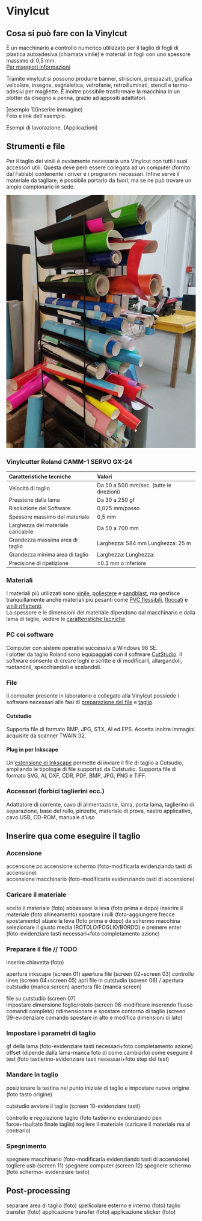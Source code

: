 # Vinylcut

## Cosa si può fare con la Vinylcut
È un macchinario a controllo numerico utilizzato per il taglio di fogli di plastica autoadesiva (chiamata vinile) e materiali in fogli con uno spessore massimo di 0,5 mm.    
[Per maggiori informazioni](https://en.wikipedia.org/wiki/Vinyl_cutter)

Tramite vinylcut si possono produrre banner, striscioni, prespaziati, grafica veicolare, insegne, segnaletica, vetrofanie, retroilluminati, stencil e termo-adesivi per magliette. È inoltre possibile trasformare la macchina in un plotter da disegno a penna, grazie ad appositi adattatori. 

[esempio 1](inserire immagine)   
Foto e link dell'esempio.

Esempi di lavorazione. (Applicazioni)

## Strumenti e file 
Per il taglio dei vinili è ovviamente necessaria una Vinylcut con tutti i suoi accessori utili. Questa deve però essere collegata ad un computer (fornito dal Fablab) contenente i driver e i programmi necessari. Infine serve il materiale da tagliare, è possibile portarlo da fuori, ma se ne può trovare un ampio campionario in sede.   

![foto campionario](img/foto-campionario.jpg) 

### Vinylcutter Roland CAMM-1 SERVO GX-24

| Caratteristiche tecniche           | Valori                                   |   
|:-----------------------------------|:-----------------------------------------|   
| Velocità di taglio                 | Da 10 a 500 mm/sec. (tutte le direzioni) |   
| Pressione della lama               | Da 30 a 250 gf                           |   
| Risoluzione del Software           | 0,025 mm/passo                           |   
| Spessore massimo del materiale     | 0,5 mm                                   |   
| Larghezza del materiale caricabile | Da 50 a 700 mm                           |   
| Grandezza massima area di taglio   | Larghezza: 584 mm Lunghezza: 25 m        |   
| Grandezza minima area di taglio    | Larghezza:  Lunghezza:                   |   
| Precisione di ripetizione          | ±0.1 mm o inferiore                      |      

### Materiali
I materiali più utilizzati sono [vinile](http://www.tosingraf.com/vinili-adesivi-da-stampa-e-taglio.html), [poliestere](https://www.cplfabbrika.com/transfer/transfer-laser/poliestere-adesivo-stampabile.html) e [sandblast](https://www.fcsrl.com/categoria-prodotto/vinile-per-sabbiatura/), ma gestisce tranquillamente anche materiali più pesanti come [PVC flessibili](https://www.sinovinyl.com/product/color-pvc-graphic-cutting-vinyl-roll-film/), [floccati](https://tuttotransfer.it/termoadesivi-flex-e-flock-/termoadesivi-flock-floccato-velluto-scamosciato/) e [vinili riflettenti](https://stampacontinua.it/index.php?route=product/category&path=1437_1441).   
Lo spessore e le dimensioni del materiale dipendono dal macchinario e dalla lama di taglio, vedere le [caratteristiche tecniche](#vinylcutter-roland-camm-1-servo-gx-24)

### PC coi software
Computer con sistemi operativi successivi a Windows 98 SE.   
I plotter da taglio Roland sono equipaggiati con il software [CutStudio](https://www.rolanddg.it/prodotti/software/roland-cutstudio-software). Il software consente di creare loghi e scritte e di modificarli, allargandoli, ruotandoli, specchiandoli e scalandoli.

### File 
Il computer presente in laboratorio e collegato alla Vinylcut possiede i software necessari alle fasi di [preparazione del file](#preparare-il-file--todo) e [taglio](#mandare-in-taglio).
#### Cutstudio    
Supporta file di formato BMP, JPG, STX, AI ed EPS. Accetta inoltre immagini acquisite da scanner TWAIN 32. 

#### Plug in per Inkscape   
Un'[estensione di Inkscape](https://wiki.inkscape.org/wiki/index.php/Inkscape_Extensions) permette di inviare il file di taglio a Cutsudio, ampliando le tipologie di file supportati da Cutstudio. Supporta file di formato SVG, AI, DXF, CDR, PDF, BMP, JPG, PNG e TIFF.

### Accessori (forbici taglierini ecc.)
Adattatore di corrente, cavo di alimentazione, lama, porta lama, taglierino di separazione, base del rullo, pinzette, materiale di prova, nastro applicativo, cavo USB, CD-ROM, manuale d’uso 

## Inserire qua come eseguire il taglio

### Accensione
accensione pc accensione schermo (foto-modificarla evidenziando tasti di accensione)   
accensione macchinario (foto-modificarla evidenziando tasti di accensione)

### Caricare il materiale 
scelto il materiale (foto)
abbassare la leva (foto prima e dopo)
inserire il materiale (foto allineamento)
spostare i rulli (foto-aggiungere frecce spostamento)
alzare la leva (foto prima e dopo)
da schermo macchina selezionare il giusto media (ROTOLO/FOGLIO/BORDO) e premere enter (foto-evidenziare tasti necessari+foto completamento azione)

### Preparare il file // TODO
inserire chiavetta (foto)

apertura inkscape (screen 01)
apertura file (screen 02+screen 03)
controllo linee (screen 04+screen 05)
apri file in cutstudio (screen 06)
/
apertura cutstudio (manca screen)
apertura file (manca screen)

file su cutstudio (screen 07)   
impostare dimensione foglio/rotolo (screen 08-modificare inserendo flusso comandi completo)
ridimensionare e spostare contorno di taglio (screen 09-evidenziare comando spostare in alto e modifica dimensioni di lato)

### Impostare i parametri di taglio
gf della lama (foto-evidenziare tasti necessari+foto completamento azione)
offset (dipende dalla lama-manca foto di come cambiarlo)
come eseguire il test (foto tastierino-evidenziare tasti necessari+foto step del test)

### Mandare in taglio
posizionare la testina nel punto iniziale di taglio e impostare nuova origine (foto tasto origine)

cutstudio avviare il taglio (screen 10-evidenziare tasti)

controllo e regolazione taglio (foto tastierino evidenziando pen force+risultato finale taglio)
togliere il materiale (caricare il materiale ma al contrario)

### Spegnimento 
spegnere macchinario (foto-modificarla evidenziando tasti di accensione)
togliere usb (screen 11)
spegnere computer (screen 12)
spegnere schermo (foto schermo- evidenziare tasto)

## Post-processing
separare area di taglio (foto)
spellicolare esterno e interno (foto)
taglio transfer (foto)
applicazione transfer (foto)
applicazione sticker (foto)
